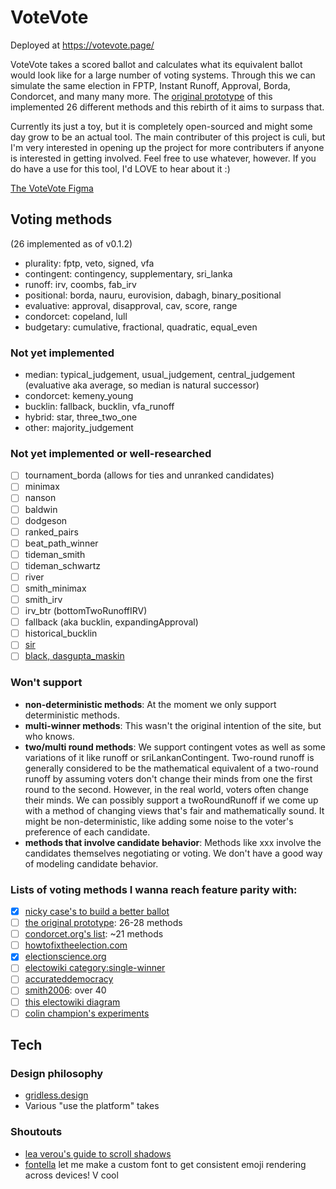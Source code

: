 # VoteVote
Deployed at https://votevote.page/

VoteVote takes a scored ballot and calculates what its equivalent ballot would look like for a large number of voting systems. Through this we can simulate the same election in FPTP, Instant Runoff, Approval, Borda, Condorcet, and many many more. The [original prototype](https://dontplaywithculi.netlify.app/votevote) of this implemented 26 different methods and this rebirth of it aims to surpass that. 

Currently its just a toy, but it is completely open-sourced and might some day grow to be an actual tool. The main contributer of this project is culi, but I'm very interested in opening up the project for more contributers if anyone is interested in getting involved. Feel free to use whatever, however. If you do have a use for this tool, I'd LOVE to hear about it :)

[The VoteVote Figma](figma.com/@votevote)

## Voting methods
(26 implemented as of v0.1.2)
 - plurality: fptp, veto, signed, vfa
 - contingent: contingency, supplementary, sri_lanka
 - runoff: irv, coombs, fab_irv
 - positional: borda, nauru, eurovision, dabagh, binary_positional
 - evaluative: approval, disapproval, cav, score, range
 - condorcet: copeland, lull
 - budgetary: cumulative, fractional, quadratic, equal_even

### Not yet implemented
 - median: typical_judgement, usual_judgement, central_judgement (evaluative aka average, so median is natural successor)
 - condorcet: kemeny_young
 - bucklin: fallback, bucklin, vfa_runoff
 - hybrid: star, three_two_one
 - other: majority_judgement

### Not yet implemented or well-researched
 - [ ] tournament_borda (allows for ties and unranked candidates)
 - [ ] minimax
 - [ ] nanson
 - [ ] baldwin
 - [ ] dodgeson
 - [ ] ranked_pairs
 - [ ] beat_path_winner
 - [ ] tideman_smith
 - [ ] tideman_schwartz
 - [ ] river
 - [ ] smith_minimax
 - [ ] smith_irv
 - [ ] irv_btr (bottomTwoRunoffIRV)
 - [ ] fallback (aka bucklin, expandingApproval)
 - [ ] historical_bucklin
 - [ ] [sir](https://electowiki.org/wiki/Support/Include/Reject_voting) 
 - [ ] [black, dasgupta_maskin](https://en.wikipedia.org/wiki/Copeland%27s_method)

### Won't support
 - **non-deterministic methods**: At the moment we only support deterministic methods.
 - **multi-winner methods**: This wasn't the original intention of the site, but who knows.
 - **two/multi round methods**: We support contingent votes as well as some variations of it like runoff or sriLankanContingent. Two-round runoff is generally considered to be the mathematical equivalent of a two-round runoff by assuming voters don't change their minds from one the first round to the second. However, in the real world, voters often change their minds. We can possibly support a twoRoundRunoff if we come up with a method of changing views that's fair and mathematically sound. It might be non-deterministic, like adding some noise to the voter's preference of each candidate.
 - **methods that involve candidate behavior**: Methods like xxx involve the candidates themselves negotiating or voting. We don't have a good way of modeling candidate behavior.

### Lists of voting methods I wanna reach feature parity with:
 - [x] [nicky case's to build a better ballot](https://ncase.me/ballot/)
 - [ ] [the original prototype](https://dontplaywithculi.netlify.app/votevote/): 26-28 methods
 - [ ] [condorcet.org's list](https://web.archive.org/web/20050706055744/http://condorcet.org/emr/methods.shtml): ~21 methods
 - [ ] [howtofixtheelection.com](https://www.howtofixtheelection.com/ballot/)
 - [x] [electionscience.org](https://electionscience.org/voting-methods/an-assessment-of-six-single-winner-voting-methods/)
 - [ ] [electowiki category:single-winner](https://electowiki.org/wiki/Category:Single-winner_voting_methods)
 - [ ] [accurateddemocracy](https://www.accuratedemocracy.com/c_other.htm) 
 - [ ] [smith2006](www.9mail.de/m-schulze/votedesc.pdf): over 40
 - [ ] [this electowiki diagram](https://electowiki.org/wiki/File:Voting_system_Euler_diagram.svg)
 - [ ] [colin champion's experiments](https://www.masterlyinactivity.com/condorcet/condorcet.html#qdc)

## Tech

### Design philosophy
 - [gridless.design](https://gridless.design/)
 - Various "use the platform" takes

### Shoutouts
 - [lea verou's guide to scroll shadows](https://lea.verou.me/2012/04/background-attachment-local/)
 - [fontella](https://fontello.com) let me make a custom font to get consistent emoji rendering across devices! V cool
